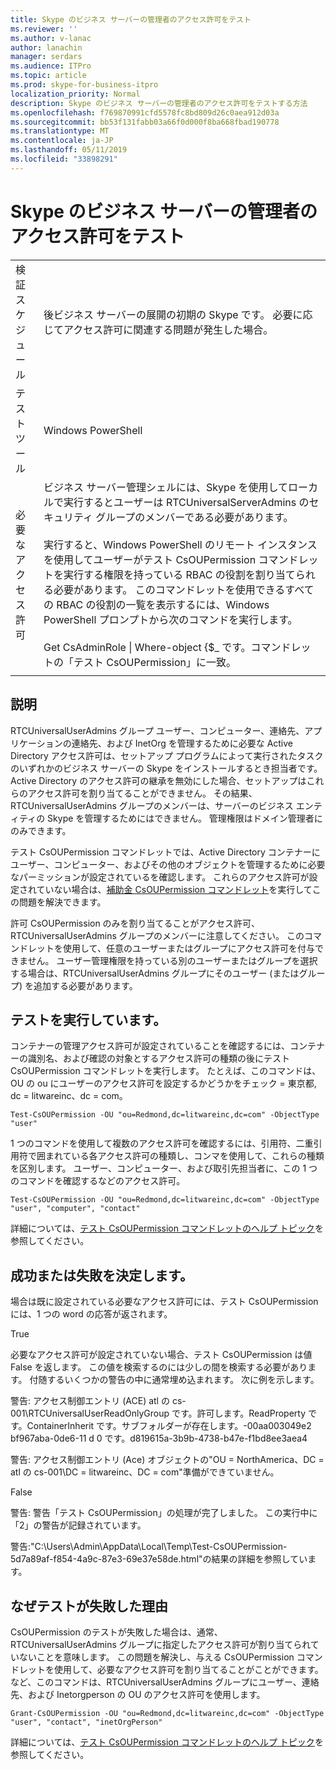 ```yaml
---
title: Skype のビジネス サーバーの管理者のアクセス許可をテスト
ms.reviewer: ''
ms.author: v-lanac
author: lanachin
manager: serdars
ms.audience: ITPro
ms.topic: article
ms.prod: skype-for-business-itpro
localization_priority: Normal
description: Skype のビジネス サーバーの管理者のアクセス許可をテストする方法
ms.openlocfilehash: f769870991cfd5578fc8bd809d26c0aea912d03a
ms.sourcegitcommit: bb53f131fabb03a66f0d000f8ba668fbad190778
ms.translationtype: MT
ms.contentlocale: ja-JP
ms.lasthandoff: 05/11/2019
ms.locfileid: "33898291"
---
```

# <a name="testing-admin-permissions-in-skype-for-business-server"></a>Skype のビジネス サーバーの管理者のアクセス許可をテスト

| | |
|--|--|
|検証スケジュール|後ビジネス サーバーの展開の初期の Skype です。 必要に応じてアクセス許可に関連する問題が発生した場合。|
|テスト ツール|Windows PowerShell|
|必要なアクセス許可|ビジネス サーバー管理シェルには、Skype を使用してローカルで実行するとユーザーは RTCUniversalServerAdmins のセキュリティ グループのメンバーである必要があります。<br><br/>実行すると、Windows PowerShell のリモート インスタンスを使用してユーザーがテスト CsOUPermission コマンドレットを実行する権限を持っている RBAC の役割を割り当てられる必要があります。 このコマンドレットを使用できるすべての RBAC の役割の一覧を表示するには、Windows PowerShell プロンプトから次のコマンドを実行します。<br/><br/>Get CsAdminRole \| Where-object {$_ です。コマンドレットの「テスト CsOUPermission」に一致。|
|||

## <a name="description"></a>説明

RTCUniversalUserAdmins グループ ユーザー、コンピューター、連絡先、アプリケーションの連絡先、および InetOrg を管理するために必要な Active Directory アクセス許可は、セットアップ プログラムによって実行されたタスクのいずれかのビジネス サーバーの Skype をインストールするとき担当者です。 Active Directory のアクセス許可の継承を無効にした場合、セットアップはこれらのアクセス許可を割り当てることができません。 その結果、RTCUniversalUserAdmins グループのメンバーは、サーバーのビジネス エンティティの Skype を管理するためにはできません。 管理権限はドメイン管理者にのみできます。 

テスト CsOUPermission コマンドレットでは、Active Directory コンテナーにユーザー、コンピューター、およびその他のオブジェクトを管理するために必要なパーミッションが設定されているを確認します。 これらのアクセス許可が設定されていない場合は、[補助金 CsOUPermission コマンドレット](https://docs.microsoft.com/en-us/powershell/module/skype/Grant-CsOUPermission)を実行してこの問題を解決できます。 

許可 CsOUPermission のみを割り当てることがアクセス許可、RTCUniversalUserAdmins グループのメンバーに注意してください。 このコマンドレットを使用して、任意のユーザーまたはグループにアクセス許可を付与できません。 ユーザー管理権限を持っている別のユーザーまたはグループを選択する場合は、RTCUniversalUserAdmins グループにそのユーザー (またはグループ) を追加する必要があります。 


## <a name="running-the-test"></a>テストを実行しています。

コンテナーの管理アクセス許可が設定されていることを確認するには、コンテナーの識別名、および確認の対象とするアクセス許可の種類の後にテスト CsOUPermission コマンドレットを実行します。 たとえば、このコマンドは、OU の ou にユーザーのアクセス許可を設定するかどうかをチェック = 東京都, dc = litwareinc、dc = com。

`Test-CsOUPermission -OU "ou=Redmond,dc=litwareinc,dc=com" -ObjectType "user"`

1 つのコマンドを使用して複数のアクセス許可を確認するには、引用符、二重引用符で囲まれている各アクセス許可の種類し、コンマを使用して、これらの種類を区別します。 ユーザー、コンピューター、および取引先担当者に、この 1 つのコマンドを確認するなどのアクセス許可。

`Test-CsOUPermission -OU "ou=Redmond,dc=litwareinc,dc=com" -ObjectType "user", "computer", "contact"`

詳細については、[テスト CsOUPermission コマンドレットのヘルプ トピック](https://docs.microsoft.com/en-us/powershell/module/skype/test-csoupermission)を参照してください。

## <a name="determining-success-or-failure"></a>成功または失敗を決定します。

場合は既に設定されている必要なアクセス許可には、テスト CsOUPermission には、1 つの word の応答が返されます。

True

必要なアクセス許可が設定されていない場合、テスト CsOUPermission は値 False を返します。 この値を検索するのには少しの間を検索する必要があります。 付随するいくつかの警告の中に通常埋め込まれます。 次に例を示します。

警告: アクセス制御エントリ (ACE) atl の cs-001\RTCUniversalUserReadOnlyGroup です。許可します。ReadProperty です。ContainerInherit です。サブフォルダーが存在します。-00aa003049e2 bf967aba-0de6-11 d 0 です。d819615a-3b9b-4738-b47e-f1bd8ee3aea4 

警告: アクセス制御エントリ (Ace) オブジェクトの"OU = NorthAmerica、DC = atl の cs-001\DC = litwareinc、DC = com"準備ができていません。 

False 

警告: 警告「テスト CsOUPermission」の処理が完了しました。 この実行中に「2」の警告が記録されています。 

警告:"C:\Users\Admin\AppData\Local\Temp\Test-CsOUPermission-5d7a89af-f854-4a9c-87e3-69e37e58de.html"の結果の詳細を参照しています。 

## <a name="reasons-why-the-test-might-have-failed"></a>なぜテストが失敗した理由

CsOUPermission のテストが失敗した場合は、通常、RTCUniversalUserAdmins グループに指定したアクセス許可が割り当てられていないことを意味します。 この問題を解決し、与える CsOUPermission コマンドレットを使用して、必要なアクセス許可を割り当てることがことができます。 など、このコマンドは、RTCUniversalUserAdmins グループにユーザー、連絡先、および Inetorgperson の OU のアクセス許可を使用します。

`Grant-CsOUPermission -OU "ou=Redmond,dc=litwareinc,dc=com" -ObjectType "user", "contact", "inetOrgPerson"`

詳細については、[テスト CsOUPermission コマンドレットのヘルプ トピック](https://docs.microsoft.com/en-us/powershell/module/skype/test-csoupermission)を参照してください。
